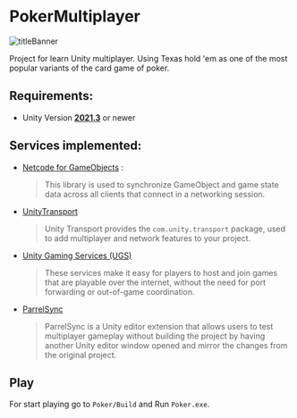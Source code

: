 # **PokerMultiplayer**
![titleBanner](https://github.com/twink76/PokerMultiplayer/blob/main/PokerTite.png?raw=true)

Project for learn Unity multiplayer. Using Texas hold 'em as one of the most popular variants of the card game of poker.
<br>
## **Requirements**:
 - Unity Version [**2021.3**](https://unity3d.com/get-unity/download) or newer

## **Services implemented:**
  * [Netcode for GameObjects](https://unity.com/products/netcode) :
    >This library is used to synchronize GameObject and game state data across all clients that connect in a networking session.
  * [UnityTransport](https://docs-multiplayer.unity3d.com/transport/current/about/index.html)
    >Unity Transport provides the `com.unity.transport` package, used to add multiplayer and network features to your project.
  * [Unity Gaming Services (UGS)](https://unity.com/solutions/gaming-services)
    >These services make it easy for players to host and join games that are playable over the internet, without the need for port forwarding or out-of-game coordination.
  * [ParrelSync](https://github.com/VeriorPies/ParrelSync)
	>ParrelSync is a Unity editor extension that allows users to test multiplayer gameplay without building the project by having another Unity editor window opened and mirror the changes from the original project.

## **Play**
For start playing go to `Poker/Build` and Run `Poker.exe`.